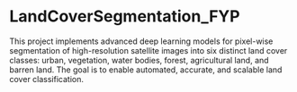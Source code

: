 # LandCoverSegmentation_FYP
This project implements advanced deep learning models for pixel-wise segmentation of high-resolution satellite images into six distinct land cover classes: urban, vegetation, water bodies, forest, agricultural land, and barren land. The goal is to enable automated, accurate, and scalable land cover classification.

